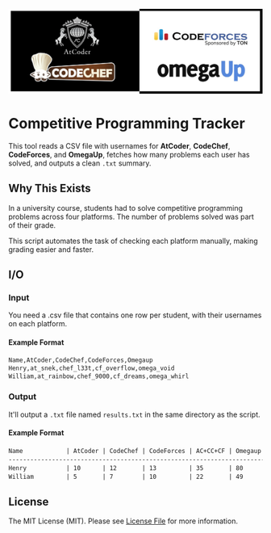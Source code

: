 ![Image](images/logos.jpg)

# Competitive Programming Tracker

This tool reads a CSV file with usernames for **AtCoder**, **CodeChef**, **CodeForces**, and **OmegaUp**, fetches how many problems each user has solved, and outputs a clean `.txt` summary.

## Why This Exists

In a university course, students had to solve competitive programming problems across four platforms. The number of problems solved was part of their grade.

This script automates the task of checking each platform manually, making grading easier and faster.

## I/O

### Input

You need a .csv file that contains one row per student, with their usernames on each platform.

#### Example Format

```csv
Name,AtCoder,CodeChef,CodeForces,Omegaup
Henry,at_snek,chef_l33t,cf_overflow,omega_void
William,at_rainbow,chef_9000,cf_dreams,omega_whirl
```

### Output

It'll output a `.txt` file named `results.txt` in the same directory as the script.

#### Example Format

```txt
Name            | AtCoder | CodeChef | CodeForces | AC+CC+CF | Omegaup
-----------------------------------------------------------------------
Henry           | 10      | 12       | 13         | 35       | 80
William         | 5       | 7        | 10         | 22       | 49
```

## License

The MIT License (MIT). Please see [License File](LICENSE) for more information.
